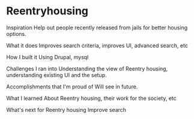 # Reentryhousing
Inspiration
Help out people recently released from jails for better housing options.

What it does
Improves search criteria, improves UI, advanced search, etc

How I built it
Using Drupal, mysql

Challenges I ran into
Understanding the view of Reentry housing, understanding existing UI and the setup.

Accomplishments that I'm proud of
Will see in future.

What I learned
About Reentry housing, their work for the society, etc

What's next for Reentry housing
Improve search
